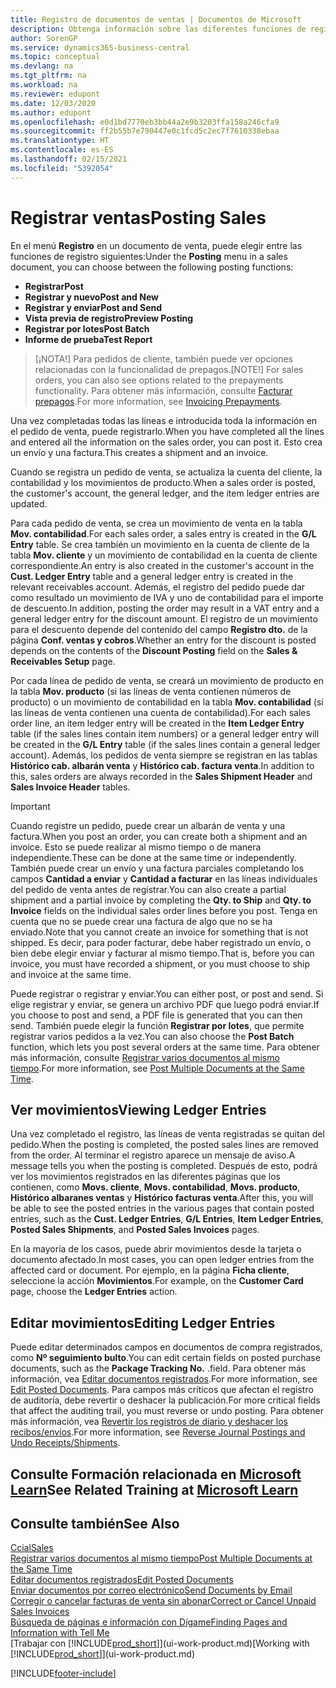 ```yaml
---
title: Registro de documentos de ventas | Documentos de Microsoft
description: Obtenga información sobre las diferentes funciones de registro para registrar documentos de ventas y cómo puede actualizar los documentos registrados.
author: SorenGP
ms.service: dynamics365-business-central
ms.topic: conceptual
ms.devlang: na
ms.tgt_pltfrm: na
ms.workload: na
ms.reviewer: edupont
ms.date: 12/03/2020
ms.author: edupont
ms.openlocfilehash: e0d1bd7770eb3bb44a2e9b3203ffa158a246cfa9
ms.sourcegitcommit: ff2b55b7e790447e0c1fcd5c2ec7f7610338ebaa
ms.translationtype: HT
ms.contentlocale: es-ES
ms.lasthandoff: 02/15/2021
ms.locfileid: "5392054"
---
```

# <a name="posting-sales"></a><span data-ttu-id="ce6c7-103">Registrar ventas</span><span class="sxs-lookup"><span data-stu-id="ce6c7-103">Posting Sales</span></span>

<span data-ttu-id="ce6c7-104">En el menú **Registro** en un documento de venta, puede elegir entre las funciones de registro siguientes:</span><span class="sxs-lookup"><span data-stu-id="ce6c7-104">Under the **Posting** menu in a sales document, you can choose between the following posting functions:</span></span>

* <span data-ttu-id="ce6c7-105">**Registrar**</span><span class="sxs-lookup"><span data-stu-id="ce6c7-105">**Post**</span></span>
* <span data-ttu-id="ce6c7-106">**Registrar y nuevo**</span><span class="sxs-lookup"><span data-stu-id="ce6c7-106">**Post and New**</span></span>
* <span data-ttu-id="ce6c7-107">**Registrar y enviar**</span><span class="sxs-lookup"><span data-stu-id="ce6c7-107">**Post and Send**</span></span>
* <span data-ttu-id="ce6c7-108">**Vista previa de registro**</span><span class="sxs-lookup"><span data-stu-id="ce6c7-108">**Preview Posting**</span></span>
* <span data-ttu-id="ce6c7-109">**Registrar por lotes**</span><span class="sxs-lookup"><span data-stu-id="ce6c7-109">**Post Batch**</span></span>
* <span data-ttu-id="ce6c7-110">**Informe de prueba**</span><span class="sxs-lookup"><span data-stu-id="ce6c7-110">**Test Report**</span></span>

> <span data-ttu-id="ce6c7-111">[¡NOTA!] Para pedidos de cliente, también puede ver opciones relacionadas con la funcionalidad de prepagos.</span><span class="sxs-lookup"><span data-stu-id="ce6c7-111">[NOTE!] For sales orders, you can also see options related to the prepayments functionality.</span></span> <span data-ttu-id="ce6c7-112">Para obtener más información, consulte [Facturar prepagos](finance-invoice-prepayments.md).</span><span class="sxs-lookup"><span data-stu-id="ce6c7-112">For more information, see [Invoicing Prepayments](finance-invoice-prepayments.md).</span></span> 

<span data-ttu-id="ce6c7-113">Una vez completadas todas las líneas e introducida toda la información en el pedido de venta, puede registrarlo.</span><span class="sxs-lookup"><span data-stu-id="ce6c7-113">When you have completed all the lines and entered all the information on the sales order, you can post it.</span></span> <span data-ttu-id="ce6c7-114">Esto crea un envío y una factura.</span><span class="sxs-lookup"><span data-stu-id="ce6c7-114">This creates a shipment and an invoice.</span></span>

<span data-ttu-id="ce6c7-115">Cuando se registra un pedido de venta, se actualiza la cuenta del cliente, la contabilidad y los movimientos de producto.</span><span class="sxs-lookup"><span data-stu-id="ce6c7-115">When a sales order is posted, the customer's account, the general ledger, and the item ledger entries are updated.</span></span>

<span data-ttu-id="ce6c7-116">Para cada pedido de venta, se crea un movimiento de venta en la tabla **Mov. contabilidad**.</span><span class="sxs-lookup"><span data-stu-id="ce6c7-116">For each sales order, a sales entry is created in the **G/L Entry** table.</span></span> <span data-ttu-id="ce6c7-117">Se crea también un movimiento en la cuenta de cliente de la tabla **Mov. cliente** y un movimiento de contabilidad en la cuenta de cliente correspondiente.</span><span class="sxs-lookup"><span data-stu-id="ce6c7-117">An entry is also created in the customer's account in the **Cust. Ledger Entry** table and a general ledger entry is created in the relevant receivables account.</span></span> <span data-ttu-id="ce6c7-118">Además, el registro del pedido puede dar como resultado un movimiento de IVA y uno de contabilidad para el importe de descuento.</span><span class="sxs-lookup"><span data-stu-id="ce6c7-118">In addition, posting the order may result in a VAT entry and a general ledger entry for the discount amount.</span></span> <span data-ttu-id="ce6c7-119">El registro de un movimiento para el descuento depende del contenido del campo **Registro dto.** de la página **Conf. ventas y cobros**.</span><span class="sxs-lookup"><span data-stu-id="ce6c7-119">Whether an entry for the discount is posted depends on the contents of the **Discount Posting** field on the **Sales & Receivables Setup** page.</span></span>

<span data-ttu-id="ce6c7-120">Por cada línea de pedido de venta, se creará un movimiento de producto en la tabla **Mov. producto** (si las líneas de venta contienen números de producto) o un movimiento de contabilidad en la tabla **Mov. contabilidad** (si las líneas de venta contienen una cuenta de contabilidad).</span><span class="sxs-lookup"><span data-stu-id="ce6c7-120">For each sales order line, an item ledger entry will be created in the **Item Ledger Entry** table (if the sales lines contain item numbers) or a general ledger entry will be created in the **G/L Entry** table (if the sales lines contain a general ledger account).</span></span> <span data-ttu-id="ce6c7-121">Además, los pedidos de venta siempre se registran en las tablas **Histórico cab. albarán venta** y **Histórico cab. factura venta**.</span><span class="sxs-lookup"><span data-stu-id="ce6c7-121">In addition to this, sales orders are always recorded in the **Sales Shipment Header** and **Sales Invoice Header** tables.</span></span>

> [!IMPORTANT]  
> <span data-ttu-id="ce6c7-122">Cuando registre un pedido, puede crear un albarán de venta y una factura.</span><span class="sxs-lookup"><span data-stu-id="ce6c7-122">When you post an order, you can create both a shipment and an invoice.</span></span> <span data-ttu-id="ce6c7-123">Esto se puede realizar al mismo tiempo o de manera independiente.</span><span class="sxs-lookup"><span data-stu-id="ce6c7-123">These can be done at the same time or independently.</span></span> <span data-ttu-id="ce6c7-124">También puede crear un envío y una factura parciales completando los campos **Cantidad a enviar** y **Cantidad a facturar** en las líneas individuales del pedido de venta antes de registrar.</span><span class="sxs-lookup"><span data-stu-id="ce6c7-124">You can also create a partial shipment and a partial invoice by completing the **Qty. to Ship** and **Qty. to Invoice** fields on the individual sales order lines before you post.</span></span> <span data-ttu-id="ce6c7-125">Tenga en cuenta que no se puede crear una factura de algo que no se ha enviado.</span><span class="sxs-lookup"><span data-stu-id="ce6c7-125">Note that you cannot create an invoice for something that is not shipped.</span></span> <span data-ttu-id="ce6c7-126">Es decir, para poder facturar, debe haber registrado un envío, o bien debe elegir enviar y facturar al mismo tiempo.</span><span class="sxs-lookup"><span data-stu-id="ce6c7-126">That is, before you can invoice, you must have recorded a shipment, or you must choose to ship and invoice at the same time.</span></span>

<span data-ttu-id="ce6c7-127">Puede registrar o registrar y enviar.</span><span class="sxs-lookup"><span data-stu-id="ce6c7-127">You can either post, or post and send.</span></span> <span data-ttu-id="ce6c7-128">Si elige registrar y enviar, se genera un archivo PDF que luego podrá enviar.</span><span class="sxs-lookup"><span data-stu-id="ce6c7-128">If you choose to post and send, a PDF file is generated that you can then send.</span></span> <span data-ttu-id="ce6c7-129">También puede elegir la función **Registrar por lotes**, que permite registrar varios pedidos a la vez.</span><span class="sxs-lookup"><span data-stu-id="ce6c7-129">You can also choose the **Post Batch** function, which lets you post several orders at the same time.</span></span> <span data-ttu-id="ce6c7-130">Para obtener más información, consulte [Registrar varios documentos al mismo tiempo](ui-batch-posting.md).</span><span class="sxs-lookup"><span data-stu-id="ce6c7-130">For more information, see [Post Multiple Documents at the Same Time](ui-batch-posting.md).</span></span>

## <a name="viewing-ledger-entries"></a><span data-ttu-id="ce6c7-131">Ver movimientos</span><span class="sxs-lookup"><span data-stu-id="ce6c7-131">Viewing Ledger Entries</span></span>

<span data-ttu-id="ce6c7-132">Una vez completado el registro, las líneas de venta registradas se quitan del pedido.</span><span class="sxs-lookup"><span data-stu-id="ce6c7-132">When the posting is completed, the posted sales lines are removed from the order.</span></span> <span data-ttu-id="ce6c7-133">Al terminar el registro aparece un mensaje de aviso.</span><span class="sxs-lookup"><span data-stu-id="ce6c7-133">A message tells you when the posting is completed.</span></span> <span data-ttu-id="ce6c7-134">Después de esto, podrá ver los movimientos registrados en las diferentes páginas que los contienen, como **Movs. cliente**, **Movs. contabilidad**, **Movs. producto**, **Histórico albaranes ventas** y **Histórico facturas venta**.</span><span class="sxs-lookup"><span data-stu-id="ce6c7-134">After this, you will be able to see the posted entries in the various pages that contain posted entries, such as the **Cust. Ledger Entries**, **G/L Entries**, **Item Ledger Entries**, **Posted Sales Shipments**, and **Posted Sales Invoices** pages.</span></span>  

<span data-ttu-id="ce6c7-135">En la mayoría de los casos, puede abrir movimientos desde la tarjeta o documento afectado.</span><span class="sxs-lookup"><span data-stu-id="ce6c7-135">In most cases, you can open ledger entries from the affected card or document.</span></span> <span data-ttu-id="ce6c7-136">Por ejemplo, en la página **Ficha cliente**, seleccione la acción **Movimientos**.</span><span class="sxs-lookup"><span data-stu-id="ce6c7-136">For example, on the **Customer Card** page, choose the **Ledger Entries** action.</span></span>

## <a name="editing-ledger-entries"></a><span data-ttu-id="ce6c7-137">Editar movimientos</span><span class="sxs-lookup"><span data-stu-id="ce6c7-137">Editing Ledger Entries</span></span>

<span data-ttu-id="ce6c7-138">Puede editar determinados campos en documentos de compra registrados, como **Nº seguimiento bulto**.</span><span class="sxs-lookup"><span data-stu-id="ce6c7-138">You can edit certain fields on posted purchase documents, such as the **Package Tracking No.**</span></span> <span data-ttu-id="ce6c7-139">.</span><span class="sxs-lookup"><span data-stu-id="ce6c7-139">field.</span></span> <span data-ttu-id="ce6c7-140">Para obtener más información, vea [Editar documentos registrados](across-edit-posted-document.md).</span><span class="sxs-lookup"><span data-stu-id="ce6c7-140">For more information, see [Edit Posted Documents](across-edit-posted-document.md).</span></span> <span data-ttu-id="ce6c7-141">Para campos más críticos que afectan el registro de auditoría, debe revertir o deshacer la publicación.</span><span class="sxs-lookup"><span data-stu-id="ce6c7-141">For more critical fields that affect the auditing trail, you must reverse or undo posting.</span></span> <span data-ttu-id="ce6c7-142">Para obtener más información, vea [Revertir los registros de diario y deshacer los recibos/envíos](finance-how-reverse-journal-posting.md).</span><span class="sxs-lookup"><span data-stu-id="ce6c7-142">For more information, see [Reverse Journal Postings and Undo Receipts/Shipments](finance-how-reverse-journal-posting.md).</span></span>

## <a name="see-related-training-at-microsoft-learn"></a><span data-ttu-id="ce6c7-143">Consulte Formación relacionada en [Microsoft Learn](/learn/modules/ship-invoice-items-dynamics-365-business-central/index)</span><span class="sxs-lookup"><span data-stu-id="ce6c7-143">See Related Training at [Microsoft Learn](/learn/modules/ship-invoice-items-dynamics-365-business-central/index)</span></span>

## <a name="see-also"></a><span data-ttu-id="ce6c7-144">Consulte también</span><span class="sxs-lookup"><span data-stu-id="ce6c7-144">See Also</span></span>

[<span data-ttu-id="ce6c7-145">Ccial</span><span class="sxs-lookup"><span data-stu-id="ce6c7-145">Sales</span></span>](sales-manage-sales.md)  
[<span data-ttu-id="ce6c7-146">Registrar varios documentos al mismo tiempo</span><span class="sxs-lookup"><span data-stu-id="ce6c7-146">Post Multiple Documents at the Same Time</span></span>](ui-batch-posting.md)  
[<span data-ttu-id="ce6c7-147">Editar documentos registrados</span><span class="sxs-lookup"><span data-stu-id="ce6c7-147">Edit Posted Documents</span></span>](across-edit-posted-document.md)  
[<span data-ttu-id="ce6c7-148">Enviar documentos por correo electrónico</span><span class="sxs-lookup"><span data-stu-id="ce6c7-148">Send Documents by Email</span></span>](ui-how-send-documents-email.md)  
[<span data-ttu-id="ce6c7-149">Corregir o cancelar facturas de venta sin abonar</span><span class="sxs-lookup"><span data-stu-id="ce6c7-149">Correct or Cancel Unpaid Sales Invoices</span></span>](sales-how-correct-cancel-sales-invoice.md)  
[<span data-ttu-id="ce6c7-150">Búsqueda de páginas e información con Dígame</span><span class="sxs-lookup"><span data-stu-id="ce6c7-150">Finding Pages and Information with Tell Me</span></span>](ui-search.md)  
<span data-ttu-id="ce6c7-151">[Trabajar con [!INCLUDE[prod_short](includes/prod_short.md)]](ui-work-product.md)</span><span class="sxs-lookup"><span data-stu-id="ce6c7-151">[Working with [!INCLUDE[prod_short](includes/prod_short.md)]](ui-work-product.md)</span></span>


[!INCLUDE[footer-include](includes/footer-banner.md)]